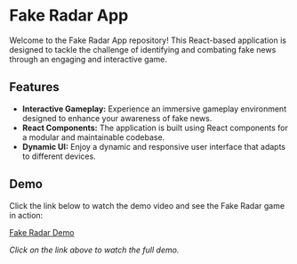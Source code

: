 # Fake Radar App

Welcome to the Fake Radar App repository! This React-based application is designed to tackle the challenge of identifying and combating fake news through an engaging and interactive game.

## Features

- **Interactive Gameplay:** Experience an immersive gameplay environment designed to enhance your awareness of fake news.
- **React Components:** The application is built using React components for a modular and maintainable codebase.
- **Dynamic UI:** Enjoy a dynamic and responsive user interface that adapts to different devices.

## Demo

Click the link below to watch the demo video and see the Fake Radar game in action:

[Fake Radar Demo](https://youtu.be/9ynhnMaX0Fg)

*Click on the link above to watch the full demo.*
